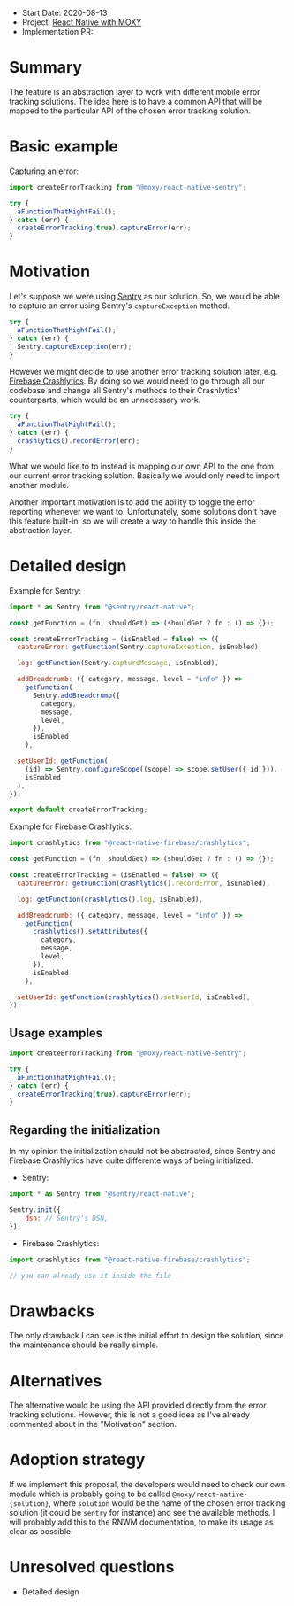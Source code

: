 - Start Date: 2020-08-13
- Project: [React Native with MOXY](https://github.com/moxystudio/react-native-with-moxy)
- Implementation PR:

# Summary

The feature is an abstraction layer to work with different mobile error tracking solutions. The idea here is to have a common API that will be mapped to the particular API of the chosen error tracking solution.

# Basic example

Capturing an error:

```js
import createErrorTracking from "@moxy/react-native-sentry";

try {
  aFunctionThatMightFail();
} catch (err) {
  createErrorTracking(true).captureError(err);
}
```

# Motivation

Let's suppose we were using [Sentry](https://sentry.io) as our solution. So, we would be able to capture an error using Sentry's `captureException` method.

```js
try {
  aFunctionThatMightFail();
} catch (err) {
  Sentry.captureException(err);
}
```

However we might decide to use another error tracking solution later, e.g. [Firebase Crashlytics](https://firebase.google.com/products/crashlytics). By doing so we would need to go through all our codebase and change all Sentry's methods to their Crashlytics' counterparts, which would be an unnecessary work.

```js
try {
  aFunctionThatMightFail();
} catch (err) {
  crashlytics().recordError(err);
}
```

What we would like to to instead is mapping our own API to the one from our current error tracking solution. Basically we would only need to import another module.

Another important motivation is to add the ability to toggle the error reporting whenever we want to. Unfortunately, some solutions don't have this feature built-in, so we will create a way to handle this inside the abstraction layer.

# Detailed design

Example for Sentry:

```js
import * as Sentry from "@sentry/react-native";

const getFunction = (fn, shouldGet) => (shouldGet ? fn : () => {});

const createErrorTracking = (isEnabled = false) => ({
  captureError: getFunction(Sentry.captureException, isEnabled),

  log: getFunction(Sentry.captureMessage, isEnabled),

  addBreadcrumb: ({ category, message, level = "info" }) =>
    getFunction(
      Sentry.addBreadcrumb({
        category,
        message,
        level,
      }),
      isEnabled
    ),

  setUserId: getFunction(
    (id) => Sentry.configureScope((scope) => scope.setUser({ id })),
    isEnabled
  ),
});

export default createErrorTracking;
```

Example for Firebase Crashlytics:

```js
import crashlytics from "@react-native-firebase/crashlytics";

const getFunction = (fn, shouldGet) => (shouldGet ? fn : () => {});

const createErrorTracking = (isEnabled = false) => ({
  captureError: getFunction(crashlytics().recordError, isEnabled),

  log: getFunction(crashlytics().log, isEnabled),

  addBreadcrumb: ({ category, message, level = "info" }) =>
    getFunction(
      crashlytics().setAttributes({
        category,
        message,
        level,
      }),
      isEnabled
    ),

  setUserId: getFunction(crashlytics().setUserId, isEnabled),
});
```

## Usage examples

```js
import createErrorTracking from "@moxy/react-native-sentry";

try {
  aFunctionThatMightFail();
} catch (err) {
  createErrorTracking(true).captureError(err);
}
```

## Regarding the initialization

In my opinion the initialization should not be abstracted, since Sentry and Firebase Crashlytics have quite differente ways of being initialized.

- Sentry:

```js
import * as Sentry from '@sentry/react-native';

Sentry.init({
    dsn: // Sentry's DSN,
});
```

- Firebase Crashlytics:

```js
import crashlytics from "@react-native-firebase/crashlytics";

// you can already use it inside the file
```

# Drawbacks

The only drawback I can see is the initial effort to design the solution, since the maintenance should be really simple.

# Alternatives

The alternative would be using the API provided directly from the error tracking solutions. However, this is not a good idea as I've already commented about in the "Motivation" section.

# Adoption strategy

If we implement this proposal, the developers would need to check our own module which is probably going to be called `@moxy/react-native-{solution}`, where `solution` would be the name of the chosen error tracking solution (it could be `sentry` for instance) and see the available methods. I will probably add this to the RNWM documentation, to make its usage as clear as possible.

# Unresolved questions

- Detailed design
